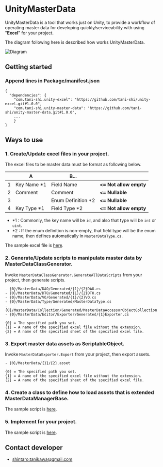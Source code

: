 # UnityMasterData

UnityMasterData is a tool that works just on Unity, to provide a workflow of operating master data for developing quickly/serviceability with using "**Excel**" for your project.

The diagram following here is described how works UnityMasterData.

![Diagram](https://github.com/tani-shi/unity-master-data/blob/master/Documents/How%20works%20UnityMasterData.png)

## Getting started

### Append lines in Package/manifest.json

```
{
  "dependencies": {
    "com.tani-shi.unity-excel": "https://github.com/tani-shi/unity-excel.git#1.0.0",
    "com.tani-shi.unity-master-data": "https://github.com/tani-shi/unity-master-data.git#1.0.0",
    ...
    }
}
```

## Ways to use

### 1. Create/Update excel files in your project.

The excel files to be master data must be format as following below.

||A|B...||
|---|---|---|---|
|1|Key Name *1|Field Name|__<= Not allow empty__|
|2|Comment|Comment|__<= Nullable__|
|3||Enum Definition *2|__<= Nullable__|
|4|Key Type *1|Field Type *2|__<= Not allow empty__|

- *1 : Commonly, the key name will be `id`, and also that type will be `int` or `uint`.
- *2 : If the enum definition is non-empty, that field type will be the enum name, then defines automatically in `MasterDataType.cs`.

The sample excel file is [here](https://github.com/tani-shi/unity-master-data/blob/master/Assets/UnityMasterDataDemo/Excels/Sample.xlsx?raw=true).

### 2. Generate/Update scripts to manipulate master data by MasterDataClassGenerator.

Invoke `MasterDataClassGenerator.GenerateAllDataScripts` from your project, then generate scripts.

```
- {0}/MasterData/DAO/Generated/{1}/{2}DAO.cs
- {0}/MasterData/DTO/Generated/{1}/{2}DTO.cs
- {0}/MasterData/VO/Generated/{1}/{2}VO.cs
- {0}/MasterData/Type/Generated/MasterDataType.cs
- {0}/MasterData/Collection/Generated/MasterDataAccessorObjectCollection.cs
- {0}/MasterData/Editor/Exporter/Generated/{1}Exporter.cs

{0} = The specified path you set.
{1} = A name of the specified excel file without the extension.
{2} = A name of the specified sheet of the specified excel file.
```

### 3. Export master data assets as ScriptableObject.

Invoke `MasterDataExporter.Export` from your project, then export assets.

```
- {0}/MasterData/{1}/{2}.asset

{0} = The specified path you set.
{1} = A name of the specified excel file without the extension.
{2} = A name of the specified sheet of the specified excel file.
```

### 4. Create a class to define how to load assets that is extended MasterDataManagerBase.

The sample script is [here](https://github.com/tani-shi/unity-master-data/blob/master/Assets/UnityMasterDataDemo/Scripts/DemoMasterDataManager.cs).

### 5. Implement for your project.

The sample script is [here](https://github.com/tani-shi/unity-master-data/blob/master/Assets/UnityMasterDataDemo/Scripts/DemoScene.cs).

## Contact developer

- [shintaro.tanikawa@gmail.com](mailto:shintaro.tanikawa@gmail.com)
